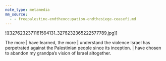 ```yaml
---
note_type: metamedia
mm_source:
  - - freepalestine-endtheoccupation-endthesiege-ceasefi.md
---
```


![[3276232371161594131_3276232365222577789.jpg]]

The more | have learned, the more |
understand the violence Israel has
perpetrated against the Palestinian
people since its inception. | have chosen
to abandon my grandpa’s vision of Israel
altogether.

